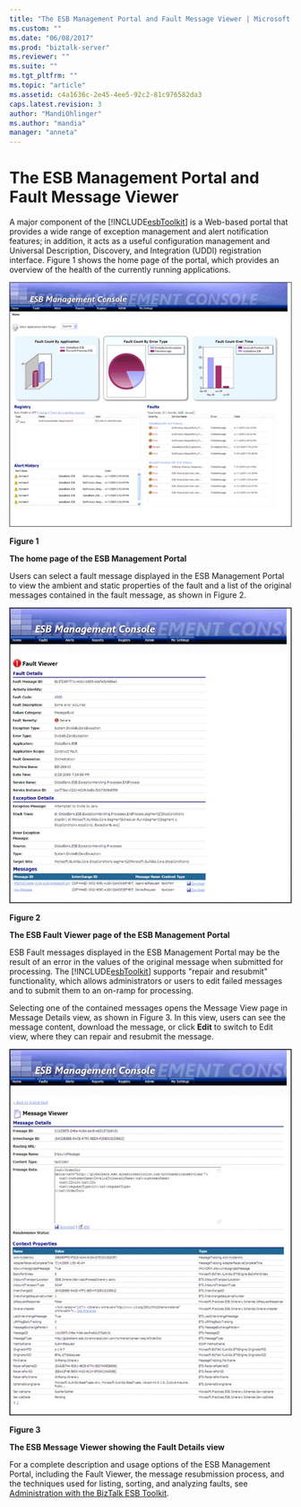 ```yaml
---
title: "The ESB Management Portal and Fault Message Viewer | Microsoft Docs"
ms.custom: ""
ms.date: "06/08/2017"
ms.prod: "biztalk-server"
ms.reviewer: ""
ms.suite: ""
ms.tgt_pltfrm: ""
ms.topic: "article"
ms.assetid: c4a1636c-2e45-4ee5-92c2-81c976582da3
caps.latest.revision: 3
author: "MandiOhlinger"
ms.author: "mandia"
manager: "anneta"
---
```

# The ESB Management Portal and Fault Message Viewer
A major component of the [!INCLUDE[esbToolkit](../includes/esbtoolkit-md.md)] is a Web-based portal that provides a wide range of exception management and alert notification features; in addition, it acts as a useful configuration management and Universal Description, Discovery, and Integration (UDDI) registration interface. Figure 1 shows the home page of the portal, which provides an overview of the health of the currently running applications.  
  
 ![Portal Home Page](../esb-toolkit/media/portalhomepage.gif "PortalHomePage")  
  
 **Figure 1**  
  
 **The home page of the ESB Management Portal**  
  
 Users can select a fault message displayed in the ESB Management Portal to view the ambient and static properties of the fault and a list of the original messages contained in the fault message, as shown in Figure 2.  
  
 ![Faul tViewer Page](../esb-toolkit/media/ch4-faultviewerpage.gif "Ch4-FaultViewerPage")  
  
 **Figure 2**  
  
 **The ESB Fault Viewer page of the ESB Management Portal**  
  
 ESB Fault messages displayed in the ESB Management Portal may be the result of an error in the values of the original message when submitted for processing. The [!INCLUDE[esbToolkit](../includes/esbtoolkit-md.md)] supports "repair and resubmit" functionality, which allows administrators or users to edit failed messages and to submit them to an on-ramp for processing.  
  
 Selecting one of the contained messages opens the Message View page in Message Details view, as shown in Figure 3. In this view, users can see the message content, download the message, or click **Edit** to switch to Edit view, where they can repair and resubmit the message.  
  
 ![Message Viewer Page](../esb-toolkit/media/ch4-messageviewerpage.gif "Ch4-MessageViewerPage")  
  
 **Figure 3**  
  
 **The ESB Message Viewer showing the Fault Details view**  
  
 For a complete description and usage options of the ESB Management Portal, including the Fault Viewer, the message resubmission process, and the techniques used for listing, sorting, and analyzing faults, see [Administration with the BizTalk ESB Toolkit](../esb-toolkit/administration-with-the-biztalk-esb-toolkit.md).